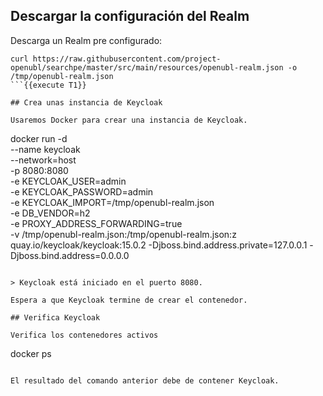 ## Descargar la configuración del Realm

Descarga un Realm pre configurado:

```
curl https://raw.githubusercontent.com/project-openubl/searchpe/master/src/main/resources/openubl-realm.json -o /tmp/openubl-realm.json
```{{execute T1}}

## Crea unas instancia de Keycloak

Usaremos Docker para crear una instancia de Keycloak.

```
docker run -d \
--name keycloak \
--network=host \
-p 8080:8080 \
-e KEYCLOAK_USER=admin \
-e KEYCLOAK_PASSWORD=admin \
-e KEYCLOAK_IMPORT=/tmp/openubl-realm.json \
-e DB_VENDOR=h2 \
-e PROXY_ADDRESS_FORWARDING=true \
-v /tmp/openubl-realm.json:/tmp/openubl-realm.json:z \
quay.io/keycloak/keycloak:15.0.2 -Djboss.bind.address.private=127.0.0.1 -Djboss.bind.address=0.0.0.0
```{{execute T1}}

> Keycloak está iniciado en el puerto 8080.

Espera a que Keycloak termine de crear el contenedor.

## Verifica Keycloak

Verifica los contenedores activos

```
docker ps
```{{execute T1}}

El resultado del comando anterior debe de contener Keycloak.
